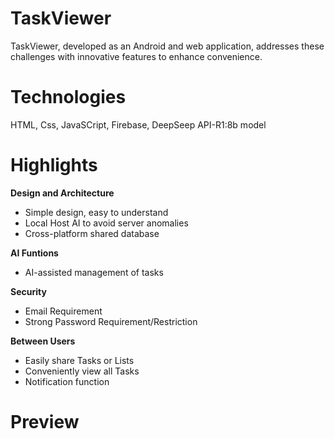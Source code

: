 # TaskViewer
TaskViewer, developed as an Android and web application, addresses these challenges with innovative features to enhance convenience.
# Technologies
HTML, Css, JavaSCript, Firebase, DeepSeep API-R1:8b model
# Highlights
**Design and Architecture**
  + Simple design, easy to understand
  + Local Host AI to avoid server anomalies
  + Cross-platform shared database
    
**AI Funtions**
+ AI-assisted management of tasks
  
**Security**
+ Email Requirement
+ Strong Password Requirement/Restriction
  
**Between Users**
+ Easily share Tasks or Lists
+ Conveniently view all Tasks
+ Notification function

# Preview
